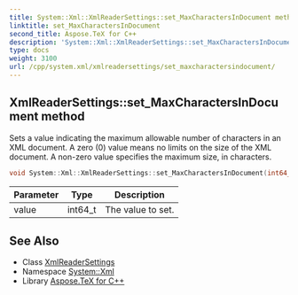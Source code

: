 ```yaml
---
title: System::Xml::XmlReaderSettings::set_MaxCharactersInDocument method
linktitle: set_MaxCharactersInDocument
second_title: Aspose.TeX for C++
description: 'System::Xml::XmlReaderSettings::set_MaxCharactersInDocument method. Sets a value indicating the maximum allowable number of characters in an XML document. A zero (0) value means no limits on the size of the XML document. A non-zero value specifies the maximum size, in characters in C++.'
type: docs
weight: 3100
url: /cpp/system.xml/xmlreadersettings/set_maxcharactersindocument/
---
```

## XmlReaderSettings::set_MaxCharactersInDocument method


Sets a value indicating the maximum allowable number of characters in an XML document. A zero (0) value means no limits on the size of the XML document. A non-zero value specifies the maximum size, in characters.

```cpp
void System::Xml::XmlReaderSettings::set_MaxCharactersInDocument(int64_t value)
```


| Parameter | Type | Description |
| --- | --- | --- |
| value | int64_t | The value to set. |

## See Also

* Class [XmlReaderSettings](../)
* Namespace [System::Xml](../../)
* Library [Aspose.TeX for C++](../../../)
